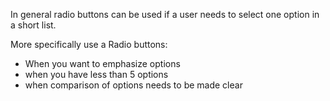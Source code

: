 In general radio buttons can be used if a user needs to select one option in a short list.

More specifically use a Radio buttons: 
- When you want to emphasize options
- when you have less than 5 options
- when comparison of options needs to be made clear